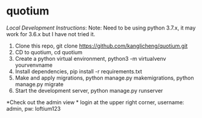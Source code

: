 # quotium
*Local Development Instructions*:
Note: Need to be using python 3.7.x, it may work for 3.6.x but I have not tried it.
1) Clone this repo, git clone https://github.com/kanglicheng/quotium.git
2) CD to quotium, cd quotium
3) Create a python virtual environment, python3 -m virtualvenv yourvenvname
4) Install dependencies, pip install -r requirements.txt
5) Make and apply migrations, python manage.py makemigrations, python manage.py migrate
6) Start the development server, python manage.py runserver

*Check out the admin view *
login at the upper right corner, username: admin, pw: loftium123
